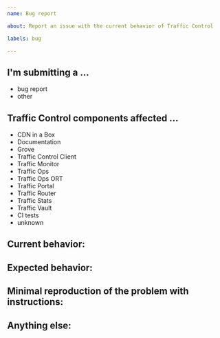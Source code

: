 ```yaml
---
name: Bug report

about: Report an issue with the current behavior of Traffic Control

labels: bug

---
```


<!--
************ STOP!! ************
If this issue identifies a security vulnerability, DO NOT submit it! Instead, contact
the Apache Traffic Control Security Team at security@trafficcontrol.apache.org and follow the
guidelines at https://www.apache.org/security/ regarding vulnerability disclosure.

- For *SUPPORT QUESTIONS*, use the #traffic-control channel on the ASF slack (https://s.apache.org/slack-invite)
or Traffic Control mailing lists (https://trafficcontrol.apache.org/mailing_lists).
- Before submitting, please **SEARCH GITHUB** for a similar issue or PR.
-->

## I'm submitting a ...
<!-- delete all those that don't apply -->
<!--- security vulnerability (STOP!! - see above)-->
-  bug report
-  other <!--(Please do not submit support requests here - see above)-->

## Traffic Control components affected ...
<!-- delete all those that don't apply -->
-  CDN in a Box
-  Documentation
-  Grove
-  Traffic Control Client
-  Traffic Monitor
-  Traffic Ops
-  Traffic Ops ORT
-  Traffic Portal
-  Traffic Router
-  Traffic Stats
-  Traffic Vault
-  CI tests
-  unknown

## Current behavior:
<!-- Describe how the bug manifests -->

## Expected behavior:
<!-- Describe what the behavior would be without the bug -->

## Minimal reproduction of the problem with instructions:
<!--
If the current behavior is a bug, please provide the *STEPS TO REPRODUCE* and
include the applicable TC version.
-->

## Anything else:
<!--
e.g. stacktraces, related issues, suggestions how to fix (feel free to delete
this section)
-->

<!--
Licensed to the Apache Software Foundation (ASF) under one
or more contributor license agreements.  See the NOTICE file
distributed with this work for additional information
regarding copyright ownership.  The ASF licenses this file
to you under the Apache License, Version 2.0 (the
"License"); you may not use this file except in compliance
with the License.  You may obtain a copy of the License at

    https://apache.org/licenses/LICENSE-2.0

Unless required by applicable law or agreed to in writing,
software distributed under the License is distributed on an
"AS IS" BASIS, WITHOUT WARRANTIES OR CONDITIONS OF ANY
KIND, either express or implied.  See the License for the
specific language governing permissions and limitations
under the License.
-->
